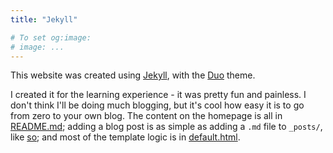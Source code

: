 ```yaml
---
title: "Jekyll"

# To set og:image:
# image: ...
---
```


This website was created using [Jekyll](https://jekyllrb.com), with the [Duo](https://github.com/chibicode/duo) theme.

I created it for the learning experience - it was pretty fun and painless. I don't think I'll be doing much blogging, but it's cool how easy it is to go from zero to your own blog. The content on the homepage is all in [README.md](https://github.com/ahmed1293/ahmed1293.github.io/blob/master/README.md); adding a blog post is as simple as adding a `.md` file to
`_posts/`, like [so](https://github.com/ahmed1293/ahmed1293.github.io/tree/master/_posts); and most of the template logic is in [default.html](https://github.com/ahmed1293/ahmed1293.github.io/blob/master/_layouts/default.html).
